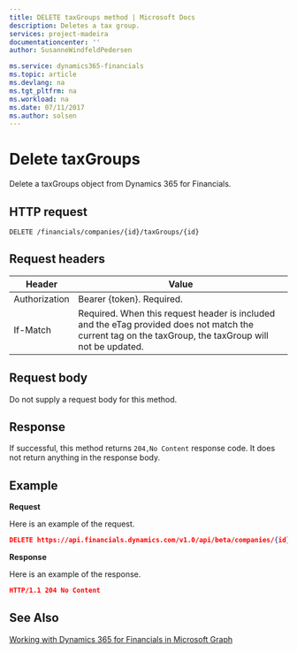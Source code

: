 ```yaml
---
title: DELETE taxGroups method | Microsoft Docs
description: Deletes a tax group.
services: project-madeira
documentationcenter: ''
author: SusanneWindfeldPedersen

ms.service: dynamics365-financials
ms.topic: article
ms.devlang: na
ms.tgt_pltfrm: na
ms.workload: na
ms.date: 07/11/2017
ms.author: solsen
---
```


# Delete taxGroups
Delete a taxGroups object from Dynamics 365 for Financials.

## HTTP request
```
DELETE /financials/companies/{id}/taxGroups/{id}
```

## Request headers
|Header|Value|
|------|-----|
|Authorization  |Bearer {token}. Required. |
|If-Match       |Required. When this request header is included and the eTag provided does not match the current tag on the taxGroup, the taxGroup will not be updated. |

## Request body
Do not supply a request body for this method.

## Response
If successful, this method returns ```204,No Content``` response code. It does not return anything in the response body.

## Example

**Request**

Here is an example of the request.

```json
DELETE https://api.financials.dynamics.com/v1.0/api/beta/companies/{id}/taxGroups/{id}
```

**Response** 

Here is an example of the response. 

```json
HTTP/1.1 204 No Content
```

## See Also
[Working with Dynamics 365 for Financials in Microsoft Graph](../api/dynamics_graph_reference.md)  

